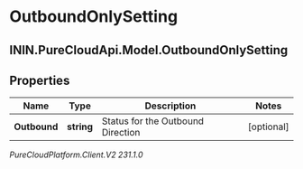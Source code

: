 # OutboundOnlySetting

## ININ.PureCloudApi.Model.OutboundOnlySetting

## Properties

|Name | Type | Description | Notes|
|------------ | ------------- | ------------- | -------------|
| **Outbound** | **string** | Status for the Outbound Direction | [optional] |



_PureCloudPlatform.Client.V2 231.1.0_
